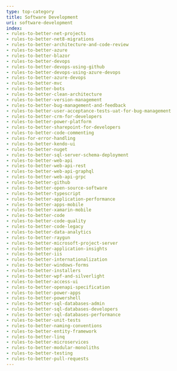 ```yaml
---
type: top-category
title: Software Development
uri: software-development
index:
- rules-to-better-net-projects
- rules-to-better-net8-migrations
- rules-to-better-architecture-and-code-review
- rules-to-better-azure
- rules-to-better-blazor
- rules-to-better-devops
- rules-to-better-devops-using-github
- rules-to-better-devops-using-azure-devops
- rules-to-better-azure-devops
- rules-to-better-mvc
- rules-to-better-bots
- rules-to-better-clean-architecture
- rules-to-better-version-management
- rules-to-better-bug-management-and-feedback
- rules-to-better-user-acceptance-tests-uat-for-bug-management
- rules-to-better-crm-for-developers
- rules-to-better-power-platform
- rules-to-better-sharepoint-for-developers
- rules-to-better-code-commenting
- rules-for-error-handling
- rules-to-better-kendo-ui
- rules-to-better-nuget
- rules-to-better-sql-server-schema-deployment
- rules-to-better-web-api
- rules-to-better-web-api-rest
- rules-to-better-web-api-graphql
- rules-to-better-web-api-grpc
- rules-to-better-github
- rules-to-better-open-source-software
- rules-to-better-typescript
- rules-to-better-application-performance
- rules-to-better-apps-mobile
- rules-to-better-xamarin-mobile
- rules-to-better-code
- rules-to-better-code-quality
- rules-to-better-code-legacy
- rules-to-better-data-analytics
- rules-to-better-raygun
- rules-to-better-microsoft-project-server
- rules-to-better-application-insights
- rules-to-better-iis
- rules-to-better-internationalization
- rules-to-better-windows-forms
- rules-to-better-installers
- rules-to-better-wpf-and-silverlight
- rules-to-better-access-ui
- rules-to-better-openapi-specification
- rules-to-better-power-apps
- rules-to-better-powershell
- rules-to-better-sql-databases-admin
- rules-to-better-sql-databases-developers
- rules-to-better-sql-databases-performance
- rules-to-better-unit-tests
- rules-to-better-naming-conventions
- rules-to-better-entity-framework
- rules-to-better-linq
- rules-to-better-microservices
- rules-to-better-modular-monoliths
- rules-to-better-testing
- rules-to-better-pull-requests
---
```


